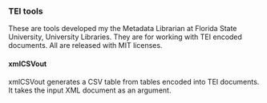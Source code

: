 ### TEI tools
These are tools developed my the Metadata Librarian at Florida State University, University Libraries. They are for working with TEI encoded documents. All are released with MIT licenses.

#### xmlCSVout
xmlCSVout generates a CSV table from tables encoded into TEI documents. It takes the input XML document as an argument.